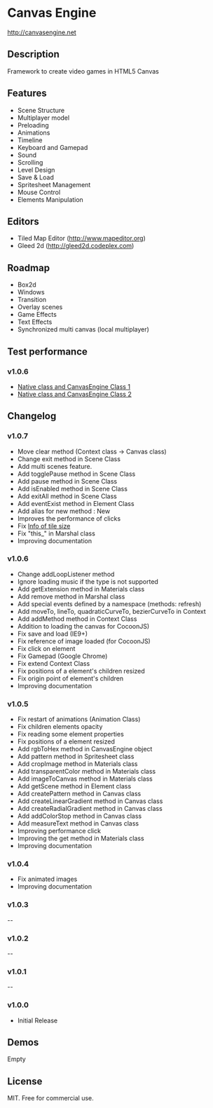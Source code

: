 # Canvas Engine
http://canvasengine.net

## Description

Framework to create video games in HTML5 Canvas

## Features

* Scene Structure
* Multiplayer model
* Preloading
* Animations
* Timeline
* Keyboard and Gamepad
* Sound
* Scrolling
* Level Design
* Save & Load
* Spritesheet Management
* Mouse Control
* Elements Manipulation

## Editors
* Tiled Map Editor (http://www.mapeditor.org)
* Gleed 2d (http://gleed2d.codeplex.com)

## Roadmap

* Box2d
* Windows
* Transition
* Overlay scenes
* Game Effects
* Text Effects
* Synchronized multi canvas (local multiplayer)

## Test performance

### v1.0.6

* [Native class and CanvasEngine Class 1](http://jsperf.com/native-class-and-canvasengine-class)
* [Native class and CanvasEngine Class 2](http://jsperf.com/native-class-and-canvasengine-class-test2)

## Changelog

### v1.0.7

* Move clear method (Context class -> Canvas class)
* Change exit method in Scene Class
* Add multi scenes feature.
* Add togglePause method in Scene Class
* Add pause method in Scene Class
* Add isEnabled method in Scene Class
* Add exitAll method in Scene Class
* Add eventExist method in Element Class
* Add alias for new method : New
* Improves the performance of clicks
* Fix [Info of tile size](https://github.com/RSamaium/CanvasEngine/issues/2)
* Fix "this_" in Marshal class
* Improving documentation

### v1.0.6

* Change addLoopListener method
* Ignore loading music if the type is not supported
* Add getExtension method in Materials class
* Add remove method in Marshal class
* Add special events defined by a namespace (methods: refresh)
* Add moveTo, lineTo, quadraticCurveTo, bezierCurveTo in Context
* Add addMethod method in Context Class
* Addition to loading the canvas for CocoonJS)
* Fix save and load (IE9+)
* Fix reference of image loaded (for CocoonJS)
* Fix click on element
* Fix Gamepad (Google Chrome)
* Fix extend Context Class
* Fix positions of a element's children resized
* Fix origin point of element's children
* Improving documentation

### v1.0.5

* Fix restart of animations (Animation Class)
* Fix children elements opacity
* Fix reading some element properties
* Fix positions of a element resized
* Add rgbToHex method in CanvasEngine object
* Add pattern method in Spritesheet class
* Add cropImage method in Materials class
* Add transparentColor method in Materials class
* Add imageToCanvas method in Materials class
* Add getScene method in Element class
* Add createPattern method in Canvas class
* Add createLinearGradient method in Canvas class
* Add createRadialGradient method in Canvas class
* Add addColorStop method in Canvas class
* Add measureText method in Canvas class
* Improving performance click
* Improving the get method in Materials class
* Improving documentation

### v1.0.4

* Fix animated images
* Improving documentation

### v1.0.3
--
### v1.0.2
--
### v1.0.1
--
### v1.0.0

* Initial Release

## Demos

Empty

## License

MIT. Free for commercial use.

